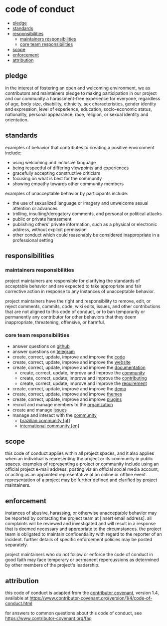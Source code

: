 # code of conduct

- [pledge](#our-pledge)
- [standards](#our-standards)
- [responsibilities](#our-responsibilities)
  - [maintainers responsibilities](#maintainers-responsibilities)
  - [core team responsibilities](#core-team-responsibilities)
- [scope](#scope)
- [enforcement](#enforcement)
- [attribution](#attribution)

## pledge

in the interest of fostering an open and welcoming environment, we as
contributors and maintainers pledge to making participation in our project and
our community a harassment-free experience for everyone, regardless of age, body
size, disability, ethnicity, sex characteristics, gender identity and expression,
level of experience, education, socio-economic status, nationality, personal
appearance, race, religion, or sexual identity and orientation.

## standards

examples of behavior that contributes to creating a positive environment
include:

* using welcoming and inclusive language
* being respectful of differing viewpoints and experiences
* gracefully accepting constructive criticism
* focusing on what is best for the community
* showing empathy towards other community members

examples of unacceptable behavior by participants include:

* the use of sexualized language or imagery and unwelcome sexual attention or
  advances
* trolling, insulting/derogatory comments, and personal or political attacks
* public or private harassment
* publishing others' private information, such as a physical or electronic
  address, without explicit permission
* other conduct which could reasonably be considered inappropriate in a
  professional setting

## responsibilities

### maintainers responsibilities

project maintainers are responsible for clarifying the standards of acceptable
behavior and are expected to take appropriate and fair corrective action in
response to any instances of unacceptable behavior.

project maintainers have the right and responsibility to remove, edit, or
reject comments, commits, code, wiki edits, issues, and other contributions
that are not aligned to this code of conduct, or to ban temporarily or
permanently any contributor for other behaviors that they deem inappropriate,
threatening, offensive, or harmful.

### core team responsibilities
- answer questions on [github](https://github.com/tegcommerce)
- answer questions on [telegram](https://t.me/tegcommerce)
- create, correct, update, improve and improve the [code](https://github.com/tegcommerce/tegcommerce)
- create, correct, update, improve and improve the [website](https://github.com/tegcommerce/tegcommerce-website)
- create, correct, update, improve and improve the [documentation](https://github.com/tegcommerce)
  - create, correct, update, improve and improve the [community](https://github.com/tegcommerce/tegcommerce-community)
  - create, correct, update, improve and improve the [contributing](https://github.com/tegcommerce/tegcommerce-contributing)
  - create, correct, update, improve and improve the [requirement](https://github.com/tegcommerce/tegcommerce-requirement)
- create, correct, update, improve and improve the [demo](https://github.com/tegcommerce/tegcommerce-demo)
- create, correct, update, improve and improve [themes](https://github.com/tegcommerce/tegcommerce-theme)
- create, correct, update, improve and improve [plugins](https://github.com/tegcommerce/tegcommerce-plugin)
- recruit and manage members to the [organization](https://github.com/orgs/tegcommerce/people)
- create and manage [issues](https://github.com/tegcommerce/tegcommerce/issues)
- manage and interact with the [community](https://github.com/tegcommerce/tegcommerce-community)
    - [brazilian community [pt]](https://t.me/tegcommerce)
    - [international community [en]](https://t.me/tegcommerce_en)

## scope

this code of conduct applies within all project spaces, and it also applies when
an individual is representing the project or its community in public spaces.
examples of representing a project or community include using an official
project e-mail address, posting via an official social media account, or acting
as an appointed representative at an online or offline event. representation of
a project may be further defined and clarified by project maintainers.

## enforcement

instances of abusive, harassing, or otherwise unacceptable behavior may be
reported by contacting the project team at [insert email address]. all
complaints will be reviewed and investigated and will result in a response that
is deemed necessary and appropriate to the circumstances. the project team is
obligated to maintain confidentiality with regard to the reporter of an incident.
further details of specific enforcement policies may be posted separately.

project maintainers who do not follow or enforce the code of conduct in good
faith may face temporary or permanent repercussions as determined by other
members of the project's leadership.

## attribution

this code of conduct is adapted from the [contributor covenant][homepage], version 1.4,
available at https://www.contributor-covenant.org/version/1/4/code-of-conduct.html

[homepage]: https://www.contributor-covenant.org

for answers to common questions about this code of conduct, see
https://www.contributor-covenant.org/faq
